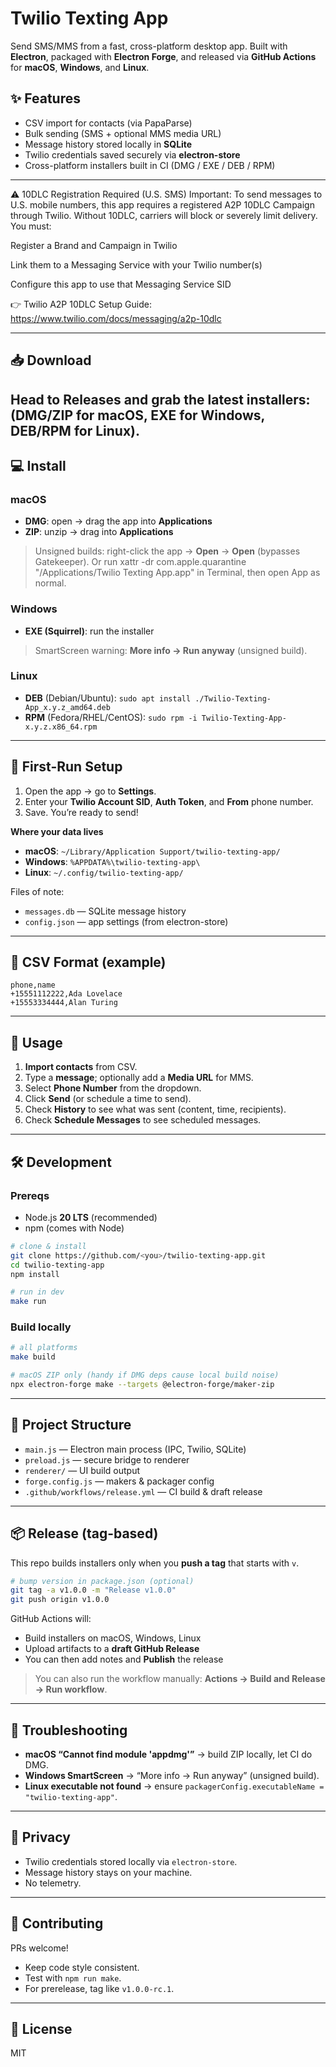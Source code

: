 # Twilio Texting App

Send SMS/MMS from a fast, cross-platform desktop app. 
Built with **Electron**, packaged with **Electron Forge**, and released via **GitHub Actions** for **macOS**, **Windows**, and **Linux**.

## ✨ Features
- CSV import for contacts (via PapaParse)
- Bulk sending (SMS + optional MMS media URL)
- Message history stored locally in **SQLite**
- Twilio credentials saved securely via **electron-store**
- Cross-platform installers built in CI (DMG / EXE / DEB / RPM)

---

⚠️ 10DLC Registration Required (U.S. SMS)
Important: To send messages to U.S. mobile numbers, this app requires a registered A2P 10DLC Campaign through Twilio.
Without 10DLC, carriers will block or severely limit delivery.
You must:

Register a Brand and Campaign in Twilio

Link them to a Messaging Service with your Twilio number(s)

Configure this app to use that Messaging Service SID

👉 Twilio A2P 10DLC Setup Guide: https://www.twilio.com/docs/messaging/a2p-10dlc

---

## 📥 Download
Head to **Releases** and grab the latest installers:  
(DMG/ZIP for macOS, EXE for Windows, DEB/RPM for Linux).
---

## 💻 Install

### macOS
- **DMG**: open → drag the app into **Applications**  
- **ZIP**: unzip → drag into **Applications**  
> Unsigned builds: right-click the app → **Open** → **Open** (bypasses Gatekeeper).
> Or run xattr -dr com.apple.quarantine "/Applications/Twilio Texting App.app" in Terminal, then open App as normal.

### Windows
- **EXE (Squirrel)**: run the installer  
> SmartScreen warning: **More info → Run anyway** (unsigned build).

### Linux
- **DEB** (Debian/Ubuntu): `sudo apt install ./Twilio-Texting-App_x.y.z_amd64.deb`  
- **RPM** (Fedora/RHEL/CentOS): `sudo rpm -i Twilio-Texting-App-x.y.z.x86_64.rpm`

---

## 🚀 First-Run Setup
1. Open the app → go to **Settings**.
2. Enter your **Twilio Account SID**, **Auth Token**, and **From** phone number.
3. Save. You’re ready to send!

**Where your data lives**
- **macOS**: `~/Library/Application Support/twilio-texting-app/`
- **Windows**: `%APPDATA%\twilio-texting-app\`
- **Linux**: `~/.config/twilio-texting-app/`

Files of note:
- `messages.db` — SQLite message history
- `config.json` — app settings (from electron-store)

---

## 📄 CSV Format (example)
```csv
phone,name
+15551112222,Ada Lovelace
+15553334444,Alan Turing
```

---

## 🧭 Usage
1. **Import contacts** from CSV.
2. Type a **message**; optionally add a **Media URL** for MMS.
3. Select **Phone Number** from the dropdown. 
4. Click **Send** (or schedule a time to send).
5. Check **History** to see what was sent (content, time, recipients).
6. Check **Schedule Messages** to see scheduled messages. 

---

## 🛠 Development

### Prereqs
- Node.js **20 LTS** (recommended)
- npm (comes with Node)

```bash
# clone & install
git clone https://github.com/<you>/twilio-texting-app.git
cd twilio-texting-app
npm install

# run in dev
make run
```

### Build locally
```bash
# all platforms
make build

# macOS ZIP only (handy if DMG deps cause local build noise)
npx electron-forge make --targets @electron-forge/maker-zip
```

---

## 🧰 Project Structure
- `main.js` — Electron main process (IPC, Twilio, SQLite)
- `preload.js` — secure bridge to renderer
- `renderer/` — UI build output
- `forge.config.js` — makers & packager config
- `.github/workflows/release.yml` — CI build & draft release

---

## 📦 Release (tag-based)
This repo builds installers only when you **push a tag** that starts with `v`.

```bash
# bump version in package.json (optional)
git tag -a v1.0.0 -m "Release v1.0.0"
git push origin v1.0.0
```

GitHub Actions will:
- Build installers on macOS, Windows, Linux
- Upload artifacts to a **draft GitHub Release**
- You can then add notes and **Publish** the release

> You can also run the workflow manually: **Actions → Build and Release → Run workflow**.

---

## 🐞 Troubleshooting
- **macOS “Cannot find module 'appdmg'”** → build ZIP locally, let CI do DMG.
- **Windows SmartScreen** → “More info → Run anyway” (unsigned build).
- **Linux executable not found** → ensure `packagerConfig.executableName = "twilio-texting-app"`.

---

## 🔐 Privacy
- Twilio credentials stored locally via `electron-store`.
- Message history stays on your machine.
- No telemetry.

---

## 🤝 Contributing
PRs welcome!  
- Keep code style consistent.  
- Test with `npm run make`.  
- For prerelease, tag like `v1.0.0-rc.1`.

---

## 📜 License
MIT 
